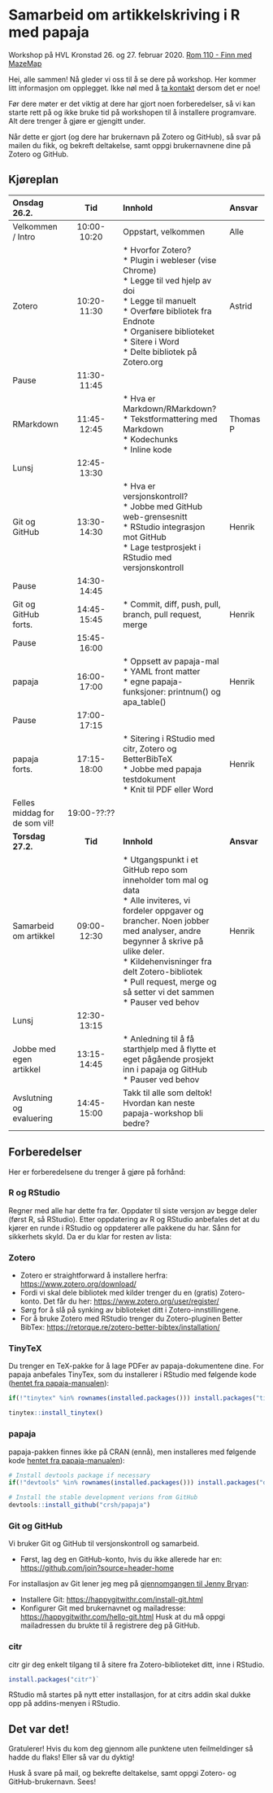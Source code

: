 # Samarbeid om artikkelskriving i R med papaja

Workshop på HVL Kronstad 26. og 27. februar 2020. [Rom 110 - Finn med MazeMap](http://bit.ly/2vse5Qb)

Hei, alle sammen! Nå gleder vi oss til å se dere på workshop. Her kommer litt informasjon om opplegget. Ikke nøl med å [ta kontakt](mailto:henrik.sorlie@uib.no) dersom det er noe!  

Før dere møter er det viktig at dere har gjort noen forberedelser, så vi kan starte rett på og ikke bruke tid på workshopen til å installere programvare. Alt dere trenger å gjøre er gjengitt under.

Når dette er gjort (og dere har brukernavn på Zotero og GitHub), så svar på mailen du fikk, og bekreft deltakelse, samt oppgi brukernavnene dine på Zotero og GitHub.

## Kjøreplan
| Onsdag 26.2.      | Tid           | Innhold             | Ansvar |
|:------------------|:-------------:|:--------------------|:-------|
| Velkommen / Intro | 10:00-10:20 | Oppstart, velkommen | Alle   |
| Zotero            | 10:20-11:30 | * Hvorfor Zotero?<br>* Plugin i webleser (vise Chrome)<br>* Legge til ved hjelp av doi<br>* Legge til manuelt<br>* Overføre bibliotek fra Endnote<br>* Organisere biblioteket<br>* Sitere i Word<br>* Delte bibliotek på Zotero.org  | Astrid |
| Pause             | 11:30-11:45 |                     |        |
| RMarkdown         | 11:45-12:45 | * Hva er Markdown/RMarkdown?<br>* Tekstformattering med Markdown<br>* Kodechunks<br>* Inline kode | Thomas P |
| Lunsj             | 12:45-13:30 |                     |        |
| Git og GitHub | 13:30-14:30 | * Hva er versjonskontroll?<br>* Jobbe med GitHub web-grensesnitt<br>* RStudio integrasjon mot GitHub<br>* Lage testprosjekt i RStudio med versjonskontroll | Henrik |
| Pause             | 14:30-14:45 |                     |        |
| Git og GitHub forts. | 14:45-15:45 | * Commit, diff, push, pull, branch, pull request, merge   | Henrik |
| Pause             | 15:45-16:00 |                     |        |
| papaja            | 16:00-17:00 | * Oppsett av papaja-mal<br>* YAML front matter<br>* egne papaja-funksjoner: printnum() og apa_table() | Henrik |
| Pause             | 17:00-17:15 |                     |        |
| papaja forts.     | 17:15-18:00 | * Sitering i RStudio med citr, Zotero og BetterBibTeX<br>* Jobbe med papaja testdokument<br>* Knit til PDF eller Word | Henrik |
| Felles middag for de som vil! | 19:00-??:?? |                     |        |
| **Torsdag 27.2.**     | **Tid**           | **Innhold**             | **Ansvar** |
| Samarbeid om artikkel | 09:00-12:30 | * Utgangspunkt i et GitHub repo som inneholder tom mal og data<br>* Alle inviteres, vi fordeler oppgaver og brancher. Noen jobber med analyser, andre begynner å skrive på ulike deler.<br>* Kildehenvisninger fra delt Zotero-bibliotek<br>* Pull request, merge og så setter vi det sammen<br>* Pauser ved behov | Henrik |
| Lunsj             | 12:30-13:15 |                     |        |
| Jobbe med egen artikkel | 13:15-14:45 | * Anledning til å få starthjelp med å flytte et eget pågående prosjekt inn i papaja og GitHub<br>* Pauser ved behov |     |
| Avslutning og evaluering | 14:45-15:00 | Takk til alle som deltok!<br>Hvordan kan neste papaja-workshop bli bedre? | |

## Forberedelser

Her er forberedelsene du trenger å gjøre på forhånd:

### R og RStudio
Regner med alle har dette fra før. Oppdater til siste versjon av begge deler (først R, så RStudio). Etter oppdatering av R og RStudio anbefales det at du kjører en runde i RStudio og oppdaterer alle pakkene du har. Sånn for sikkerhets skyld. Da er du klar for resten av lista:

### Zotero
* Zotero er straightforward å installere herfra: https://www.zotero.org/download/
* Fordi vi skal dele bibliotek med kilder trenger du en (gratis) Zotero-konto. Det får du her: https://www.zotero.org/user/register/
* Sørg for å slå på synking av biblioteket ditt i Zotero-innstillingene.
* For å bruke Zotero med RStudio trenger du Zotero-pluginen Better BibTex: https://retorque.re/zotero-better-bibtex/installation/

### TinyTeX
Du trenger en TeX-pakke for å lage PDFer av papaja-dokumentene dine. For papaja anbefales TinyTex, som du installerer i RStudio med følgende kode ([hentet fra papaja-manualen](https://crsh.github.io/papaja_man/introduction.html#getting-started)):

```r
if(!"tinytex" %in% rownames(installed.packages())) install.packages("tinytex")

tinytex::install_tinytex()
```

### papaja
papaja-pakken finnes ikke på CRAN (ennå), men installeres med følgende kode [hentet fra papaja-manualen](https://crsh.github.io/papaja_man/introduction.html#getting-started)):

```r
# Install devtools package if necessary
if(!"devtools" %in% rownames(installed.packages())) install.packages("devtools")

# Install the stable development verions from GitHub
devtools::install_github("crsh/papaja")
```

### Git og GitHub
Vi bruker Git og GitHub til versjonskontroll og samarbeid.

* Først, lag deg en GitHub-konto, hvis du ikke allerede har en:  https://github.com/join?source=header-home

For installasjon av Git lener jeg meg på [gjennomgangen til Jenny Bryan](https://happygitwithr.com):

* Installere Git: https://happygitwithr.com/install-git.html
* Konfigurer Git med brukernavnet og mailadresse: https://happygitwithr.com/hello-git.html Husk at du må oppgi mailadressen du brukte til å registrere deg på GitHub.

### citr
citr gir deg enkelt tilgang til å sitere fra Zotero-biblioteket ditt, inne i RStudio.
```r
install.packages("citr")`
```
RStudio må startes på nytt etter installasjon, for at citrs addin skal dukke opp på addins-menyen i RStudio.

## Det var det!

Gratulerer! Hvis du kom deg gjennom alle punktene uten feilmeldinger så hadde du flaks! Eller så var du dyktig!

Husk å svare på mail, og bekrefte deltakelse, samt oppgi Zotero- og GitHub-brukernavn. Sees!